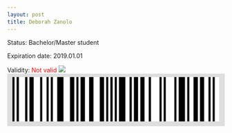 ```yaml
---
layout: post
title: Deborah Zanolo
---
```


Status: Bachelor/Master student

Expiration date: 2019.01.01

Validity: <font color="red"> Not valid</font> 
![](/members/img/Deborah_Zanolo.png)
![](/members/img/bar.png)
